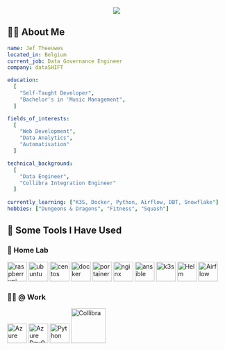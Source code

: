 <p align="center">
  <img src="https://capsule-render.vercel.app/api?type=waving&height=300&color=gradient&text=Hi!&reversal=true&textBg=false&animation=fadeIn"/>
</p>

 <h2> 👨‍💻 About Me </h2>

```yaml
name: Jef Theeuwes
located_in: Belgium
current_job: Data Governance Engineer
company: dataSHIFT

education:
  [
    "Self-Taught Developer",
    "Bachelor's in 'Music Management",
  ]

fields_of_interests:
  [
    "Web Development",
    "Data Analytics",
    "Automatisation"
  ]

technical_background:
  [
    "Data Engineer",
    "Collibra Integration Engineer"
  ]
  
currently_learning: ["K3S, Docker, Python, Airflow, DBT, Snowflake"]
hobbies: ["Dungeons & Dragons", "Fitness", "Squash"]
```

<h2>🚀  Some Tools I Have Used</h2>
<h3>🔬 Home Lab</h3>
<p align="left">
<img src="https://cdn.jsdelivr.net/gh/devicons/devicon@latest/icons/raspberrypi/raspberrypi-original.svg" alt="raspberrypi" width="45" height="45"/>
<img src="https://cdn.jsdelivr.net/gh/devicons/devicon@latest/icons/ubuntu/ubuntu-original.svg" alt="ubuntu" width="45" height="45"/>
<img src="https://cdn.jsdelivr.net/gh/devicons/devicon@latest/icons/centos/centos-original.svg" alt="centos" width="45" height="45"/>
<img src="https://cdn.jsdelivr.net/gh/devicons/devicon@latest/icons/docker/docker-original.svg" alt="docker" width="45" height="45"/>
<img src="https://cdn.jsdelivr.net/gh/devicons/devicon@latest/icons/portainer/portainer-original.svg" alt="portainer" width="45" height="45"/>
<img src="https://cdn.jsdelivr.net/gh/devicons/devicon@latest/icons/nginx/nginx-original.svg" alt="nginx" width="45" height="45"/>
<img src="https://cdn.jsdelivr.net/gh/devicons/devicon@latest/icons/ansible/ansible-original-wordmark.svg" alt="ansible" width="45" height="45" />
<img src="https://cdn.jsdelivr.net/gh/devicons/devicon@latest/icons/k3s/k3s-original.svg" alt="k3s" width="45" height="45"/>
<img src="https://cdn.jsdelivr.net/gh/devicons/devicon@latest/icons/helm/helm-original.svg" alt="Helm" width="45" height="45"/>
<img src="https://cdn.jsdelivr.net/gh/devicons/devicon@latest/icons/apacheairflow/apacheairflow-original.svg" alt="Airflow" width="45" height="45"/>
</p>
<h3>👨‍💻 @ Work</h3>
<p align="left">
<img src="https://cdn.jsdelivr.net/gh/devicons/devicon@latest/icons/azure/azure-original.svg" alt="Azure" width="45" height="45"/>
<img src="https://cdn.jsdelivr.net/gh/devicons/devicon@latest/icons/azuredevops/azuredevops-original.svg" alt="Azure DevOps" width="45" height="45"/>
<img src="https://cdn.jsdelivr.net/gh/devicons/devicon@latest/icons/python/python-original.svg" alt="Python" width="45" height="45"/>
<img src="https://logotyp.us/file/collibra.svg" alt="Collibra" height="80"/>
</p>

